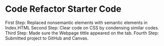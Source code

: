 # Code Refactor Starter Code
First Step:
    Replaced nonsemantic elements with semantic elements in Index.HTML
Second Step:
    Clear code on CSS by condensing similar codes.
Third Step:
    Made sure the Webpage tittle appeared on the tab. 
 Fourth Step:
    Submitted project to GitHub and Canvas.
